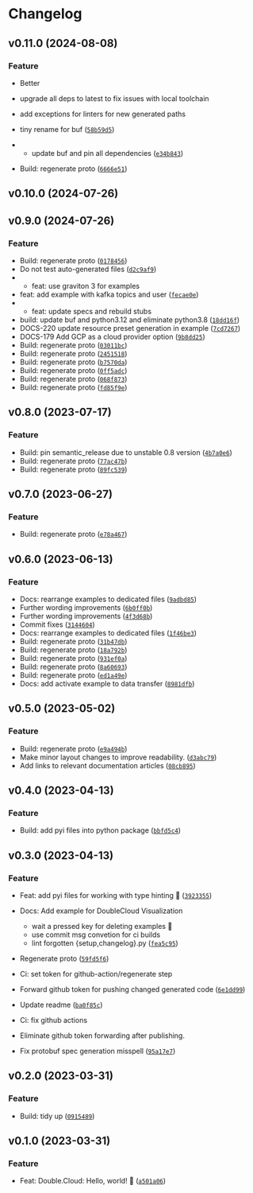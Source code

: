 # Changelog

<!--next-version-placeholder-->

## v0.11.0 (2024-08-08)

### Feature

* Better

* upgrade all deps to latest to fix issues with local toolchain
* add exceptions for linters for new generated paths
* tiny rename for buf ([`58b59d5`](https://github.com/doublecloud/python-sdk/commit/58b59d55d298cc85af5ad6fc97dacee92ce2d11d))
* * update buf and pin all dependencies ([`e34b843`](https://github.com/doublecloud/python-sdk/commit/e34b84351d058436fb4202efe5edcf3bbfa42d68))
* Build: regenerate proto ([`6666e51`](https://github.com/doublecloud/python-sdk/commit/6666e515561c67f1f5faeada45654c61c7f4e02d))

## v0.10.0 (2024-07-26)



## v0.9.0 (2024-07-26)

### Feature

* Build: regenerate proto ([`0178456`](https://github.com/doublecloud/python-sdk/commit/0178456337349b0f62aa9c95c48f44e5a70c1633))
* Do not test auto-generated files ([`d2c9af9`](https://github.com/doublecloud/python-sdk/commit/d2c9af923a588211989f242fa15d3ada2dd3887d))
* * feat: use graviton 3 for examples
* feat: add example with kafka topics and user ([`fecae0e`](https://github.com/doublecloud/python-sdk/commit/fecae0ef9a146f116022fe42b83a5d6778c8d5a9))
* * feat: update specs and rebuild stubs
* build: update buf and python3.12 and eliminate python3.8 ([`18dd16f`](https://github.com/doublecloud/python-sdk/commit/18dd16f442c56d016aca6a9ead5b6338de9c46ad))
* DOCS-220 update resource preset generation in example ([`7cd7267`](https://github.com/doublecloud/python-sdk/commit/7cd7267ff2d221bf9722dccc19285cc79e7136c0))
* DOCS-179 Add GCP as a cloud provider option ([`9b8dd25`](https://github.com/doublecloud/python-sdk/commit/9b8dd2554c38ae3a39d2abcf47fb484de391221d))
* Build: regenerate proto ([`03011bc`](https://github.com/doublecloud/python-sdk/commit/03011bc401506594b9d085cdb27b06c5c9f746e5))
* Build: regenerate proto ([`2451518`](https://github.com/doublecloud/python-sdk/commit/2451518f619fe462f1fe8ec9206c9847238847a7))
* Build: regenerate proto ([`b7570da`](https://github.com/doublecloud/python-sdk/commit/b7570dae815657458a0d5b6e37020f71c76d3206))
* Build: regenerate proto ([`0ff5adc`](https://github.com/doublecloud/python-sdk/commit/0ff5adc68564cb7075b71897e5997c85d13273bb))
* Build: regenerate proto ([`068f873`](https://github.com/doublecloud/python-sdk/commit/068f8736990b62892711bf0312e1ade65b8de112))
* Build: regenerate proto ([`fd85f9e`](https://github.com/doublecloud/python-sdk/commit/fd85f9e51f623530accb6cedffbaee248869d42c))

## v0.8.0 (2023-07-17)

### Feature

* Build: pin semantic_release due to unstable 0.8 version ([`4b7a0e6`](https://github.com/doublecloud/python-sdk/commit/4b7a0e68839ab0db14c43eefc079cf52cc15603a))
* Build: regenerate proto ([`77ac47b`](https://github.com/doublecloud/python-sdk/commit/77ac47b0069b46a2359c473c972e5738783b07c6))
* Build: regenerate proto ([`89fc539`](https://github.com/doublecloud/python-sdk/commit/89fc5397d6558ab04470168bcc80634ef207f267))

## v0.7.0 (2023-06-27)

### Feature

* Build: regenerate proto ([`e78a467`](https://github.com/doublecloud/python-sdk/commit/e78a467e8ffe589813b748357b52d06007b16032))

## v0.6.0 (2023-06-13)

### Feature

* Docs: rearrange examples to dedicated files ([`9adbd85`](https://github.com/doublecloud/python-sdk/commit/9adbd856b37f0ae2f5595fab3b9de43475cb95ae))
* Further wording improvements ([`6b0ff0b`](https://github.com/doublecloud/python-sdk/commit/6b0ff0b34b321327965d0c48dc76acaf3593cf60))
* Further wording improvements ([`4f3d68b`](https://github.com/doublecloud/python-sdk/commit/4f3d68beb03757b0b575d51e6713301b0553476c))
* Commit fixes ([`3144604`](https://github.com/doublecloud/python-sdk/commit/31446043431302fceaa44ab62263ac0eaa1f356a))
* Docs: rearrange examples to dedicated files ([`1f46be3`](https://github.com/doublecloud/python-sdk/commit/1f46be3177c934248187c6b10510cbca0faee48f))
* Build: regenerate proto ([`31b47db`](https://github.com/doublecloud/python-sdk/commit/31b47db17f326a670e31ee6e1878f1be722fa77b))
* Build: regenerate proto ([`18a792b`](https://github.com/doublecloud/python-sdk/commit/18a792b6294acf3fd0e280cc0104463ceb1297ee))
* Build: regenerate proto ([`931ef0a`](https://github.com/doublecloud/python-sdk/commit/931ef0a750dc7edc5e34b8aad0b111d2c05c56d8))
* Build: regenerate proto ([`8a60693`](https://github.com/doublecloud/python-sdk/commit/8a606935ab2498b9774702637e074e45e18c9400))
* Build: regenerate proto ([`ed1a49e`](https://github.com/doublecloud/python-sdk/commit/ed1a49e1d25fd84da7307f5fa915767d03dbedeb))
* Docs: add activate example to data transfer ([`8981dfb`](https://github.com/doublecloud/python-sdk/commit/8981dfb47aac4a34e8882830c7d99d54cb585a61))

## v0.5.0 (2023-05-02)
### Feature
* Build: regenerate proto ([`e9a494b`](https://github.com/doublecloud/python-sdk/commit/e9a494b8b59865d9444f40626fa85955d55bde9f))
* Make minor layout changes to improve readability. ([`d3abc79`](https://github.com/doublecloud/python-sdk/commit/d3abc797502410e3b6db58ed8a8e22500b652a0f))
* Add links to relevant documentation articles ([`08cb895`](https://github.com/doublecloud/python-sdk/commit/08cb895b750ed0188db524c74784581e8752c38b))

## v0.4.0 (2023-04-13)
### Feature
* Build: add pyi files into python package ([`bbfd5c4`](https://github.com/doublecloud/python-sdk/commit/bbfd5c4d01d227f40fb6906c1f0b99cc316ca2f0))

## v0.3.0 (2023-04-13)
### Feature
* Feat: add pyi files for working with type hinting 🦆 ([`3923355`](https://github.com/doublecloud/python-sdk/commit/392335512f9d285b16fb738eea21512c1cf45d8a))
* Docs: Add example for DoubleCloud Visualization

  * wait a pressed key for deleting examples 🫡
  * use commit msg convetion for ci builds
  * lint forgotten {setup,changelog}.py ([`fea5c95`](https://github.com/doublecloud/python-sdk/commit/fea5c9529dd49eb175f57607b00acdaf7b196e49))
* Regenerate proto ([`59fd5f6`](https://github.com/doublecloud/python-sdk/commit/59fd5f6d7ba8d66c4bd8fb4ee30ce1488a7dc571))
* Ci: set token for github-action/regenerate step

* Forward github token for pushing changed generated code ([`6e1dd99`](https://github.com/doublecloud/python-sdk/commit/6e1dd99f8d9a85c38428a628daf442d3d0d9ec66))
* Update readme ([`ba0f85c`](https://github.com/doublecloud/python-sdk/commit/ba0f85c0cb955c010b7afa54629c8d5cb1949590))
* Ci: fix github actions

* Eliminate github token forwarding after publishing.
* Fix protobuf spec generation misspell ([`95a17e7`](https://github.com/doublecloud/python-sdk/commit/95a17e7dd354601bf55b71d7c7d8bfba45372165))

## v0.2.0 (2023-03-31)
### Feature
* Build: tidy up ([`0915489`](https://github.com/doublecloud/python-sdk/commit/0915489b94234c9241cb2904c90a6c79fe683fc7))

## v0.1.0 (2023-03-31)
### Feature
* Feat: Double.Cloud: Hello, world! 🚀 ([`a501a06`](https://github.com/doublecloud/python-sdk/commit/a501a065cf9715cb564a88de792951125fbd3300))
